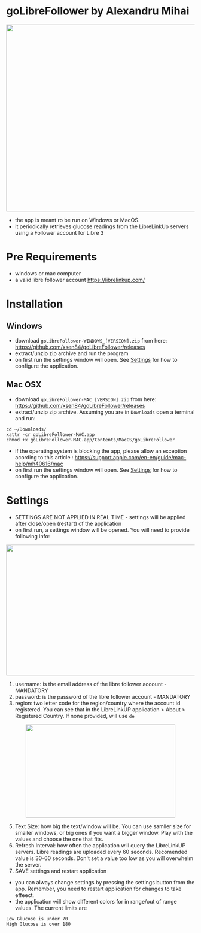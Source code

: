 # goLibreFollower by Alexandru Mihai
<p align="center">
  <img width="800" height="500" src="https://github.com/xsen84/goLibreFollower/blob/main/doc/main-window.png">
</p>

- the app is meant ro be run on Windows or MacOS.
- it periodically retrieves glucose readings from the LibreLinkUp servers using a Follower account for Libre 3

# Pre Requirements
- windows or mac computer
- a valid libre follower account https://librelinkup.com/
  
# Installation

## Windows
- download `goLibreFollower-WINDOWS_[VERSION].zip` from here: https://github.com/xsen84/goLibreFollower/releases
- extract/unzip zip archive and run the program
- on first run the settings window will open. See [Settings](https://github.com/xsen84/goLibreFollower/edit/main/readme.md#settings) for how to configure the application.


## Mac OSX
- download `goLibreFollower-MAC_[VERSION].zip` from here: https://github.com/xsen84/goLibreFollower/releases
- extract/unzip zip archive. Assuming you are in `Downloads` open a terminal and run:
```
cd ~/Downloads/
xattr -cr goLibreFollower-MAC.app
chmod +x goLibreFollower-MAC.app/Contents/MacOS/goLibreFollower
```
- if the operating system is blocking the app, please allow an exception acording to this article : https://support.apple.com/en-en/guide/mac-help/mh40616/mac 
- on first run the settings window will open. See [Settings](https://github.com/xsen84/goLibreFollower/edit/main/readme.md#settings) for how to configure the application.


# Settings
- SETTINGS ARE NOT APPLIED IN REAL TIME - settings will be applied after close/open (restart) of the application
- on first run, a settings window will be opened. You will need to provide following info:
<p align="center">
  <img width="600" height="350" src="https://github.com/xsen84/goLibreFollower/blob/main/doc/settings-window.png">
</p>

  1.    username: is the email address of the libre follower account - MANDATORY
  2.    password: is the password of the libre follower account - MANDATORY
  3.    region: two letter code for the region/country where the account id registered. You can see that in the LibreLinkUP application > About > Registered Country. If none provided, will use `de`
  
<p align="center">
  <img width="400" height="250" src="https://github.com/xsen84/goLibreFollower/blob/main/doc/llu-region.png">
</p>


  5.    Text Size: how big the text/window will be. You can use samller size for smaller windows, or big ones if you want a bigger window. Play with the values and choose the one that fits.
  6.    Refresh Interval: how often the application will query the LibreLinkUP servers. Libre readings are uploaded every 60 seconds. Recomended value is 30-60 seconds. Don't set a value too low as you will overwhelm the server.
  7.    SAVE settings and restart application
       
- you can always change settings by pressing the settings button from the app. Remember, you need to restart application for changes to take effeect.
- the application will show different colors for in range/out of range values. The current limits are 
```
Low Glucose is under 70
High Glucose is over 180
```
